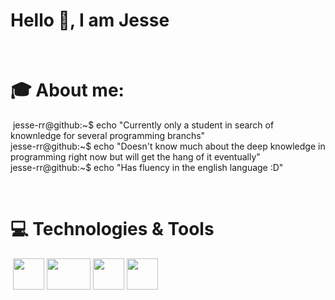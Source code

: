 # Hello 👋, I am Jesse

️
# 🎓 About me:
️
jesse-rr@github:~$ echo "Currently only a student in search of knownledge for several programming branchs"  
jesse-rr@github:~$ echo "Doesn't know much about the deep knowledge in programming right now but will get the hang of it eventually"  
jesse-rr@github:~$ echo "Has fluency in the english language :D"  




️️
# 💻 Technologies & Tools
️
<img src="https://github.com/jesse-rr/jesse-rr/assets/162192002/cda97f5e-856d-4d43-89cc-17db1f226af6" width="50" height="50" />        <img src="https://github.com/jesse-rr/jesse-rr/assets/162192002/58914d32-43ea-44af-9206-85be034712bd" width="70" height="50" />        <img src="https://github.com/jesse-rr/jesse-rr/assets/162192002/7015648b-8af8-4309-bb0f-d078cfe10081" width="50" height="50" />        <img src="https://github.com/jesse-rr/jesse-rr/assets/162192002/9e15492f-b6c0-46c8-8064-a59e57622476" width="50" height="50" />        
